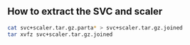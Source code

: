 ## How to extract the SVC and scaler

```bash
cat svc+scaler.tar.gz.parta* > svc+scaler.tar.gz.joined
tar xvfz svc+scaler.tar.gz.joined
```

